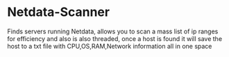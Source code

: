# Netdata-Scanner
Finds servers running Netdata, allows you to scan a mass list of ip ranges for efficiency and also is also threaded, once a host is found it will save the host to a txt file with CPU,OS,RAM,Network information all in one space
